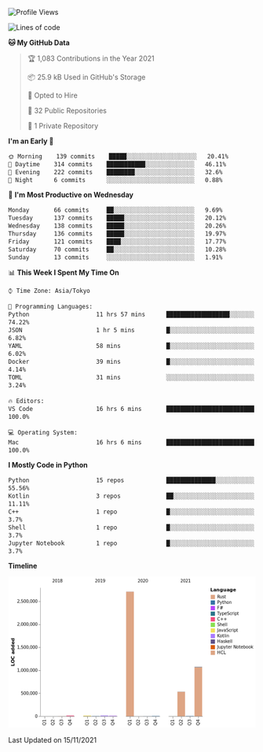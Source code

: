 <!--START_SECTION:waka-->
![Profile Views](http://img.shields.io/badge/Profile%20Views-0-blue)

![Lines of code](https://img.shields.io/badge/From%20Hello%20World%20I%27ve%20Written-4.4%20million%20lines%20of%20code-blue)

**🐱 My GitHub Data** 

> 🏆 1,083 Contributions in the Year 2021
 > 
> 📦 25.9 kB Used in GitHub's Storage 
 > 
> 💼 Opted to Hire
 > 
> 📜 32 Public Repositories 
 > 
> 🔑 1 Private Repository 
 > 
**I'm an Early 🐤** 

```text
🌞 Morning    139 commits    █████░░░░░░░░░░░░░░░░░░░░   20.41% 
🌆 Daytime    314 commits    ███████████░░░░░░░░░░░░░░   46.11% 
🌃 Evening    222 commits    ████████░░░░░░░░░░░░░░░░░   32.6% 
🌙 Night      6 commits      ░░░░░░░░░░░░░░░░░░░░░░░░░   0.88%

```
📅 **I'm Most Productive on Wednesday** 

```text
Monday       66 commits     ██░░░░░░░░░░░░░░░░░░░░░░░   9.69% 
Tuesday      137 commits    █████░░░░░░░░░░░░░░░░░░░░   20.12% 
Wednesday    138 commits    █████░░░░░░░░░░░░░░░░░░░░   20.26% 
Thursday     136 commits    █████░░░░░░░░░░░░░░░░░░░░   19.97% 
Friday       121 commits    ████░░░░░░░░░░░░░░░░░░░░░   17.77% 
Saturday     70 commits     ██░░░░░░░░░░░░░░░░░░░░░░░   10.28% 
Sunday       13 commits     ░░░░░░░░░░░░░░░░░░░░░░░░░   1.91%

```


📊 **This Week I Spent My Time On** 

```text
⌚︎ Time Zone: Asia/Tokyo

💬 Programming Languages: 
Python                   11 hrs 57 mins      ██████████████████░░░░░░░   74.22% 
JSON                     1 hr 5 mins         █░░░░░░░░░░░░░░░░░░░░░░░░   6.82% 
YAML                     58 mins             █░░░░░░░░░░░░░░░░░░░░░░░░   6.02% 
Docker                   39 mins             █░░░░░░░░░░░░░░░░░░░░░░░░   4.14% 
TOML                     31 mins             ░░░░░░░░░░░░░░░░░░░░░░░░░   3.24%

🔥 Editors: 
VS Code                  16 hrs 6 mins       █████████████████████████   100.0%

💻 Operating System: 
Mac                      16 hrs 6 mins       █████████████████████████   100.0%

```

**I Mostly Code in Python** 

```text
Python                   15 repos            ██████████████░░░░░░░░░░░   55.56% 
Kotlin                   3 repos             ██░░░░░░░░░░░░░░░░░░░░░░░   11.11% 
C++                      1 repo              █░░░░░░░░░░░░░░░░░░░░░░░░   3.7% 
Shell                    1 repo              █░░░░░░░░░░░░░░░░░░░░░░░░   3.7% 
Jupyter Notebook         1 repo              █░░░░░░░░░░░░░░░░░░░░░░░░   3.7%

```


**Timeline**

![Chart not found](https://raw.githubusercontent.com/kitagawa-hr/kitagawa-hr/main/charts/bar_graph.png) 


 Last Updated on 15/11/2021
<!--END_SECTION:waka-->
